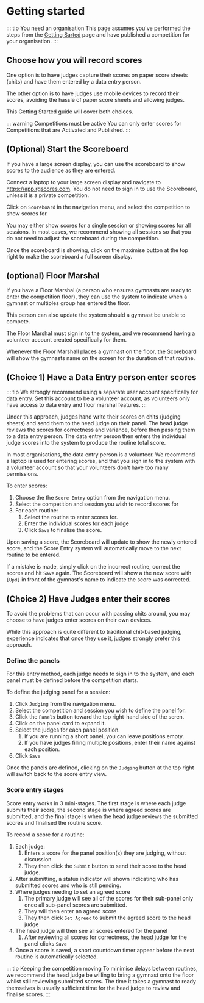 # Getting started

::: tip You need an organisation
This page assumes you've performed the steps from the [Getting Sarted](../getting-started.md) page and have published a competition for your organisation.
:::

## Choose how you will record scores

One option is to have judges capture their scores on paper score sheets (chits) and have them entered by a data entry person.

The other option is to have judges use mobile devices to record their scores, avoiding the hassle of paper score sheets and allowing judges.

This Getting Started guide will cover both choices.

::: warning Competitions must be active
You can only enter scores for Competitions that are Activated and Published.
:::

## (Optional) Start the Scoreboard

If you have a large screen display, you can use the scoreboard to show scores to the audience as they are entered.

Connect a laptop to your large screen display and navigate to https://app.rgscores.com. You do not need to sign in to use the Scoreboard, unless it is a private competition.

Click on `Scoreboard` in the navigation menu, and select the competition to show scores for.

You may either show scores for a single session or showing scores for all sessions. In most cases, we recommend showing all sessions so that you do not need to adjust the scoreboard during the competition.

Once the scoreboard is showing, click on the maximise button at the top right to make the scoreboard a full screen display.

## (optional) Floor Marshal

If you have a Floor Marshal (a person who ensures gymnasts are ready to enter the competition floor), they can use the system to indicate when a gymnast or multiples group has entered the floor.

This person can also update the system should a gymnast be unable to compete.

The Floor Marshal must sign in to the system, and we recommend having a volunteer account created specifically for them.

Whenever the Floor Marshall places a gymnast on the floor, the Scoreboard will show the gymnasts name on the screen for the duration of that routine.

## (Choice 1) Have a Data Entry person enter scores

::: tip
We strongly recommend using a separate user account specifically for data entry. Set this account to be a volunteer account, as volunteers only have access to data entry and floor marshal features.
:::

Under this approach, judges hand write their scores on chits (judging sheets) and send them to the  head judge on their panel. The head judge reviews the scores for correctness and variance, before then passing them to a data entry person. The data entry person then enters the individual judge scores into the system to produce the routine total score.

In most organisations, the data entry person is a volunteer. We recommend a laptop is used for entering scores, and that you sign in to the system with a volunteer account so that your volunteers don't have too many permissions.

To enter scores:

1. Choose the the `Score Entry` option from the navigation menu.
2. Select the competition and session you wish to record scores for
3. For each routine:
   1. Select the routine to enter scores for.
   2. Enter the individual scores for each judge
   3. Click `Save` to finalise the score.

Upon saving a score, the Scoreboard will update to show the newly entered score, and the Score Entry system will automatically move to the next routine to be entered.

If a mistake is made, simply click on the incorrect routine, correct the scores and hit `Save` again. The Scoreboard will show a the new score with `[Upd]` in front of the gymnast's name to indicate the score was corrected.

## (Choice 2) Have Judges enter their scores

To avoid the problems that can occur with passing chits around, you may choose to have judges enter scores on their own devices.

While this approach is quite different to traditional chit-based judging, experience indicates that once they use it, judges strongly prefer this approach.

### Define the panels

For this entry method, each judge needs to sign in to the system, and each panel must be defined before the competition starts.

To define the judging panel for a session:

1. Click `Judging` from the navigation menu.
2. Select the competition and session you wish to define the panel for.
3. Click the `Panels` button toward the top right-hand side of the scren.
4. Click on the panel card to expand it.
5. Select the judges for each panel position.
   1. If you are running a short panel, you can leave positions empty.
   2. If you have judges filling multiple positions, enter their name against each position.
6. Click `Save`

Once the panels are defined, clicking on the `Judging` button at the top right will switch back to the score entry view.

### Score entry stages

Score entry works in 3 mini-stages. The first stage is where each judge submits their score, the second stage is where agreed scores are submitted, and the final stage is when the head judge reviews the submitted scores and finalised the routine score.

To record a score for a routine:

1. Each judge:
   1. Enters a score for the panel position(s) they are judging, without discussion.
   2. They then click the `Submit` button to send their score to the head judge.
2. After submitting, a status indicator will shown indicating who has submitted scores and who is still pending.
3. Where judges needing to set an agreed score
   1. The primary judge will see all of the scores for their sub-panel only once all sub-panel scores are submitted.
   2. They will then enter an agreed score
   3. They then click `Set Agreed` to submit the agreed score to the head judge
4. The head judge will then see all scores entered for the panel
   1. After reviewing all scores for correctness, the head judge for the panel clicks `Save`
5. Once a score is saved, a short countdown timer appear before the next routine is automatically selected.

::: tip Keeping the competition moving
To minimise delays between routines, we recommend the head judge be willing to bring a gymnast onto the floor whilst still reviewing submitted scores. The time it takes a gymnast to ready themselves is usually sufficient time for the head judge to review and finalise scores.
:::
